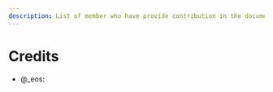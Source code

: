 ```yaml
---
description: List of member who have provide contribution in the documents
---
```


# Credits

* @\_eos:

